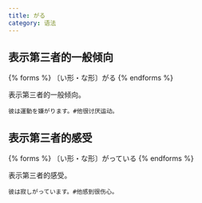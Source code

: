 ```yaml
---
title: がる
category: 语法
---
```


## 表示第三者的一般倾向

{% forms %}
〔い形・な形〕がる
{% endforms %}

表示第三者的一般倾向。

```example
彼は運動を嫌がります。#他很讨厌运动。
```

## 表示第三者的感受

{% forms %}
〔い形・な形〕がっている
{% endforms %}

表示第三者的感受。

```example
彼は寂しがっています。#他感到很伤心。
```
